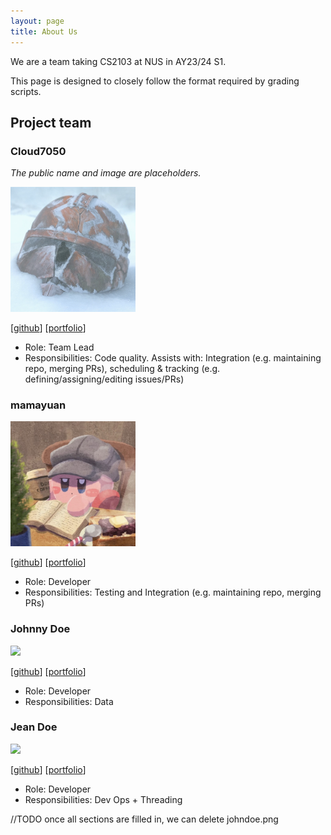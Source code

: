 ```yaml
---
layout: page
title: About Us
---
```


We are a team taking CS2103 at NUS in AY23/24 S1.

This page is designed to closely follow the format required by grading scripts.

## Project team

### Cloud7050

*The public name and image are placeholders.*

<img src="./images/cloud7050.png" width="200px">

[[github](https://github.com/Cloud7050)]
[[portfolio](./team/cloud7050.md)]

- Role: Team Lead
- Responsibilities: Code quality. Assists with: Integration (e.g. maintaining repo, merging PRs), scheduling & tracking (e.g. defining/assigning/editing issues/PRs)

### mamayuan

<img src="images/mamayuan.png" width="200px">

[[github](http://github.com/mamayuan)]
[[portfolio](./team/mamayuan.md)]

* Role: Developer
* Responsibilities: Testing and Integration (e.g. maintaining repo, merging PRs)

### Johnny Doe

<img src="./images/johndoe.png" width="200px">

[[github](http://github.com/johndoe)] [[portfolio](./team/johndoe.md)]

- Role: Developer
- Responsibilities: Data

### Jean Doe

<img src="./images/johndoe.png" width="200px">

[[github](http://github.com/johndoe)]
[[portfolio](./team/johndoe.md)]

- Role: Developer
- Responsibilities: Dev Ops + Threading

//TODO once all sections are filled in, we can delete johndoe.png
